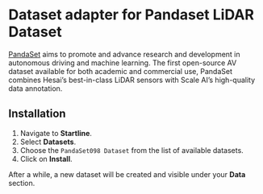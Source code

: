 # Dataset adapter for Pandaset LiDAR Dataset

[PandaSet](https://docs.basic.ai/docs/pandaset-dataset-tutorial#:~:text=Is%20Pandaset%20free%20to%20use,included%20in%20these%20Dataset%20Terms.
) aims to promote and advance research and development in autonomous driving and machine learning. The first
open-source AV dataset available for both academic and commercial use, PandaSet combines Hesai’s best-in-class LiDAR
sensors with Scale AI’s high-quality data annotation.

## Installation

1. Navigate to **Startline**.
2. Select **Datasets**.
3. Choose the `PandaSet098 Dataset` from the list of available datasets.
4. Click on **Install**.

After a while, a new dataset will be created and visible under your **Data** section.

